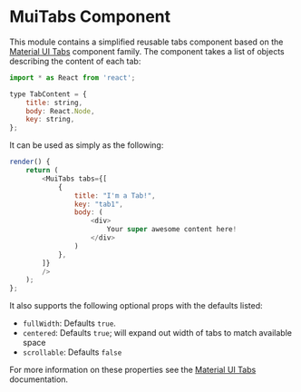# MuiTabs Component

This module contains a simplified reusable tabs component based on the [Material UI Tabs](https://material-ui.com/demos/tabs/) component family. The component takes a list of objects describing the content of each tab:

```javascript
import * as React from 'react';

type TabContent = {
    title: string,
    body: React.Node,
    key: string,
};
```

It can be used as simply as the following:

```javascript
render() {
    return (
        <MuiTabs tabs={[
            {
                title: "I'm a Tab!",
                key: "tab1",
                body: (
                    <div>
                        Your super awesome content here!
                    </div>
                )  
            },
        ]}
        />
    );
};
```

It also supports the following optional props with the defaults listed:

- `fullWidth`: Defaults `true`.
- `centered`: Defaults `true`; will expand out width of tabs to match available space
- `scrollable`: Defaults `false`

For more information on these properties see the [Material UI Tabs](https://material-ui.com/demos/tabs/) documentation.